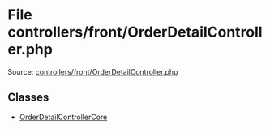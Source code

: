 File controllers/front/OrderDetailController.php
=========

Source: [controllers/front/OrderDetailController.php](https://github.com/PrestaShop/PrestaShop/blob/1.5.6.1/controllers/front/OrderDetailController.php)


Classes
-------

* [OrderDetailControllerCore](class.OrderDetailControllerCore.md)

